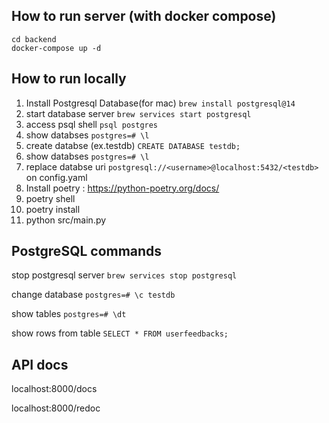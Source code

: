 ## How to run server (with docker compose)
```
cd backend
docker-compose up -d
```

## How to run locally

1. Install Postgresql Database(for mac) `brew install postgresql@14`
2. start database server `brew services start postgresql`
3. access psql shell `psql postgres`
4. show databses `postgres=# \l`
5. create databse (ex.testdb) `CREATE DATABASE testdb;`
6. show databses `postgres=# \l`
7. replace databse uri `postgresql://<username>@localhost:5432/<testdb>` on config.yaml
4. Install poetry : https://python-poetry.org/docs/
5. poetry shell
6. poetry install 
7. python src/main.py

## PostgreSQL commands
stop postgresql server `brew services stop postgresql`

change database `postgres=# \c testdb`

show tables `postgres=# \dt`

show rows from table `SELECT * FROM userfeedbacks;`
## API docs
localhost:8000/docs

localhost:8000/redoc
